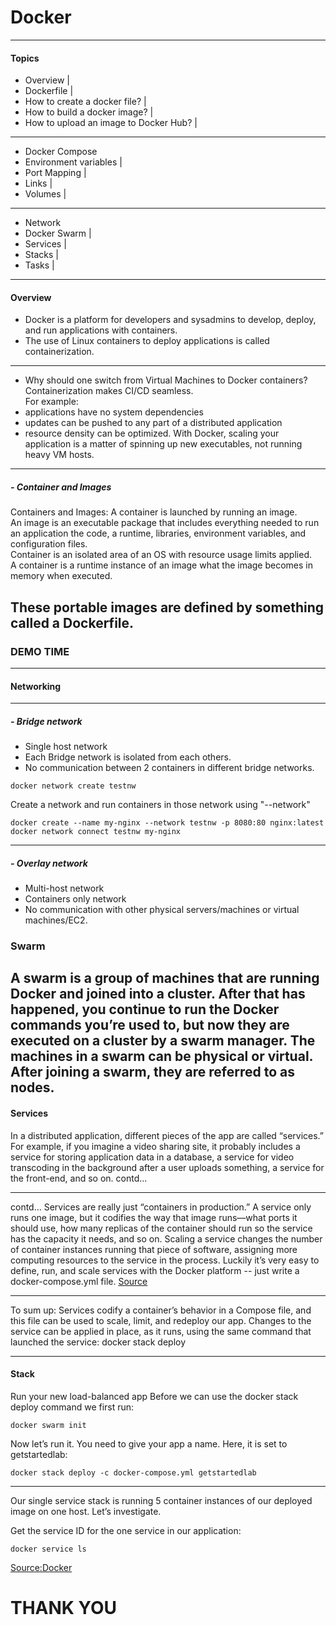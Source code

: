 # Docker
---
#### Topics
 - Overview |
 - Dockerfile |
  - How to create a docker file? |
 - How to build a docker image? |
 - How to upload an image to Docker Hub? |
---
 - Docker Compose 
 - Environment variables |
 - Port Mapping |
 - Links |
 - Volumes |
---
 - Network 
 - Docker Swarm |
  - Services |
  - Stacks |
  - Tasks |
---
#### Overview 
- Docker is a platform for developers and sysadmins to develop, deploy, and run applications with containers.  
- The use of Linux containers to deploy applications is called containerization.
---
- Why should one switch from Virtual Machines to Docker containers?  
Containerization makes CI/CD seamless.  
For example:  
- applications have no system dependencies
- updates can be pushed to any part of a distributed application
- resource density can be optimized.
With Docker, scaling your application is a matter of spinning up new executables, not running heavy VM hosts.
---
##### - Container and Images
Containers and Images: A container is launched by running an image.  
An image is an executable package that includes everything needed to run an application the code, a runtime, libraries, environment variables, and configuration files.  
Container is an isolated area of an OS with resource usage limits applied.  
A container is a runtime instance of an image what the image becomes in memory when executed.

These portable images are defined by something called a Dockerfile.
---
### DEMO TIME
---
#### Networking
---
##### - Bridge network 
- Single host network
- Each Bridge network is isolated from each others.
- No communication between 2 containers in different bridge networks.
```
docker network create testnw
```
Create a network and run containers in those network using "--network"
```
docker create --name my-nginx --network testnw -p 8080:80 nginx:latest
docker network connect testnw my-nginx
```
---
##### - Overlay network 
- Multi-host network
- Containers only network
- No communication with other physical servers/machines or virtual machines/EC2.

### Swarm

A swarm is a group of machines that are running Docker and joined into a cluster. After that has happened, you continue to run the Docker commands you’re used to, but now they are executed on a cluster by a swarm manager. The machines in a swarm can be physical or virtual. After joining a swarm, they are referred to as nodes.
---


#### Services
In a distributed application, different pieces of the app are called “services.” For example, if you imagine a video sharing site, it probably includes a service for storing application data in a database, a service for video transcoding in the background after a user uploads something, a service for the front-end, and so on.
contd...

---
contd...
Services are really just “containers in production.” A service only runs one image, but it codifies the way that image runs—what ports it should use, how many replicas of the container should run so the service has the capacity it needs, and so on. Scaling a service changes the number of container instances running that piece of software, assigning more computing resources to the service in the process.
Luckily it’s very easy to define, run, and scale services with the Docker platform -- just write a docker-compose.yml file.
[Source](https://docs.docker.com/get-started/part3/#run-your-new-load-balanced-app)

---

To sum up: Services codify a container’s behavior in a Compose file, and this file can be used to scale, limit, and redeploy our app. Changes to the service can be applied in place, as it runs, using the same command that launched the service: docker stack deploy

---

#### Stack

Run your new load-balanced app
Before we can use the docker stack deploy command we first run:
```
docker swarm init
```

Now let’s run it. You need to give your app a name. Here, it is set to getstartedlab:
```
docker stack deploy -c docker-compose.yml getstartedlab
```

---

Our single service stack is running 5 container instances of our deployed image on one host. Let’s investigate.

Get the service ID for the one service in our application:
```
docker service ls
```

[Source:Docker](https://docs.docker.com/get-started/part3/#run-your-new-load-balanced-app)

# THANK YOU
